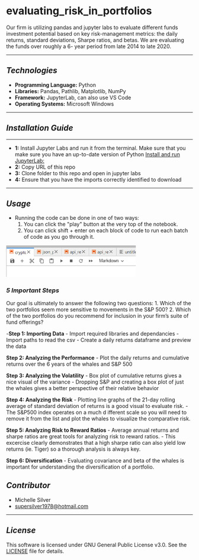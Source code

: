 # evaluating_risk_in_portfolios
Our firm is utilizing pandas and jupyter labs to evaluate different funds investment potential based on key risk-management metrics: the daily returns, standard deviations, Sharpe ratios, and betas. We are evaluating the funds over roughly a 6- year period from late 2014 to late 2020.

---

## *Technologies*

- **Programming Language:** Python
- **Libraries:** Pandas, Pathlib, Matplotlib, NumPy
- **Framework:** JupyterLab, can also use VS Code
- **Operating Systems:** Microsoft Windows

---

## *Installation Guide*

****
- **1:** Install Jupyter Labs and run it from the terminal. Make sure that you make sure you have an up-to-date version of Python
 [Install and run JupyterLab:](https://jupyter.org/install)
- **2:** Copy URL of this repo
- **3:** Clone folder to this repo and open in jupyter labs
- **4:** Ensure that you have the imports correctly identified to download
---

## *Usage*

- Running the code can be done in one of two ways:
    1. You can click the "play" button at the very top of the notebook.
    2. You can click shift + enter on each block of code to run each batch of code as you go through it. 
<img width="350" alt="run preview" src=https://github.com/supersilver1978/bitcoin_arbitrage/blob/main/Resources/run.png>

  ### *5 Important Steps*
  Our goal is ultimately to answer the following two questions:
    1. Which of the two portfolios seem more sensitive to movements in the S&P 500?
    2. Which of the two portfolios do you recommend for inclusion in your firm’s suite of fund offerings?
  
  -**Step 1: Importing Data** 
      - Import required libraries and dependancies
      - Import paths to read the csv
      - Create a daily returns dataframe and preview the data
      
  **Step 2: Analyzing the Performance** 
      - Plot the daily returns and cumulative returns over the 6 years of the whales and S&P 500

  **Step 3: Analyzing the Volatility** 
      - Box plot of cumulative returns gives a nice visual of the variance
      - Dropping S&P and creating a box plot of just the whales gives a better perspective of their relative behavior      

  **Step 4: Analyzing the Risk** 
      - Plotting line graphs of the 21-day rolling average of standard deviation of returns is a good visual to evaluate risk.
      - The S&P500 index operates on a much d
      ifferent scale so you will need to remove it from the list and plot the whales to visualize the comparative risk.
    
  **Step 5: Analyzing Risk to Reward Ratios** 
      - Average annual returns and sharpe ratios are great tools for analyzing risk to reward ratios. 
      - This excercise clearly demonstrates that a high sharpe ratio can also yield low returns (ie. Tiger) so a thorough analysis is always key.
      
**Step 6: Diversification** 
      - Evaluating covariance and beta of the whales is important for understanding the diversification of a portfolio.
    
    
## *Contributor*

- Michelle Silver
- supersilver1978@hotmail.com

---

## *License*

This software is licensed under GNU General Public License v3.0. See the [LICENSE](https://github.com/djohnst914/Loan_Qualifier_New_Feature/blob/main/LICENSE) file for details. 
